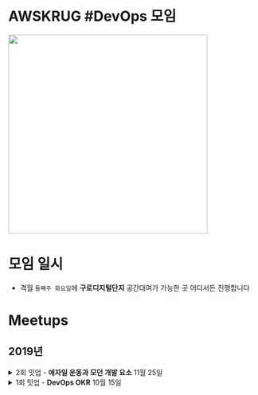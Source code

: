 # AWSKRUG #DevOps 모임 

<img src="https://secure.meetupstatic.com/photos/event/6/4/7/7/highres_486565719.jpeg" width="400"/>

# 모임 일시
  - 격월 `둘째주 화요일`에 **구로디지털단지** 공간대여가 가능한 곳 어디서든 진행합니다 

# Meetups
## 2019년
<details>
  <summary>2회 밋업 - <b>애자일 운동과 모던 개발 요소</b> 11월 25일</summary>

  ### `2회 밋업`
   * 애자일 운동과 모던 개발 요소 - 정도현님(AWS)
   * AWS re:Invent 경험기 - 김성한님(yanolja)
   - Meetup 등록: https://www.meetup.com/awskrug/events/266377800/
</details>
<details>
  <summary>1회 밋업 - <b>DevOps OKR</b> 10월 15일</summary>

  ### `1회 밋업`
   * 발표 주제: DevOps OKR - 송주영님(beNX)
   - KPI?, MBO? No!
   - DevOps, 목표를 이루기 위한 목표 설정 OKR : Objective and Key Result
   - 관련기사: http://www.ciokorea.com/news/39501
   - Meetup 등록: https://www.meetup.com/awskrug/events/264611630/
</details>
